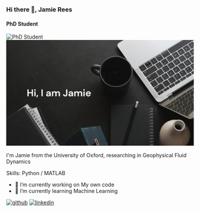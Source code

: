 ### Hi there 👋, Jamie Rees
#### PhD Student
![PhD Student](https://arturssmirnovs.github.io/github-profile-readme-generator/images/banner.png)
<img src='images/GithubBanner.png' alt="banner"></img>

I'm Jamie from the University of Oxford, researching in Geophysical Fluid Dynamics

Skills: Python / MATLAB

- 🔭 I’m currently working on My own code 
- 🌱 I’m currently learning Machine Learning 


[<img src='https://cdn.jsdelivr.net/npm/simple-icons@3.0.1/icons/github.svg' alt='github' height='40'>](https://github.com/JamieRees452)  [<img src='https://cdn.jsdelivr.net/npm/simple-icons@3.0.1/icons/linkedin.svg' alt='linkedin' height='40'>](https://www.linkedin.com/in/https://www.linkedin.com/in/jamie-rees-4b3508167//)  




